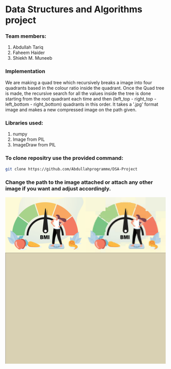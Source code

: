# Data Structures and Algorithms project

### Team members:
1. Abdullah Tariq
2. Faheem Haider
3. Shiekh M. Muneeb

### Implementation
We are making a quad tree which recursively breaks a image into four quadrants based in the colour ratio inside the quadrant. Once the Quad tree is made, the recursive search for all the values inside the tree is done starting from the root quadrant each time and then (left_top - right_top - left_bottom - right_bottom) quadrants in this order. It takes a '.jpg' format image and makes a new compressed image on the path given.

### Libraries used:
1. numpy
2. Image from PIL
3. ImageDraw from PIL

### To clone repositry use the provided command:
```bash
git clone https://github.com/Abdullahprogramme/DSA-Project
```
### Change the path to the image attached or attach any other image if you want and adjust accordingly.

<div style="display: flex;">
  <img src="./readme_file_images/BMI.jpg" alt="Original Image" style="width: 50%;">
  <img src="./readme_file_images/Compressed.jpg" alt="Compressed Image" style="width: 50%;">
</div>
<div>
  <img src="./readme_file_images/quadtree.gif" alt="Compressed Image GIF">
</div>


